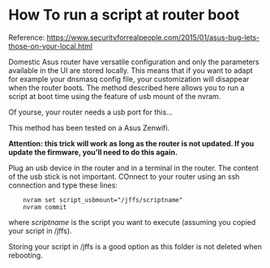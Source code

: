# How To run a script at router boot

Reference: https://www.securityforrealpeople.com/2015/01/asus-bug-lets-those-on-your-local.html

Domestic Asus router have versatile configuration and only the parameters available in the UI are stored locally. This means that if you want to adapt for example your dnsmasq config file, your customization will disappear when the router boots. The method described here allows you to run a script at boot time using the feature of usb mount of the nvram.

Of yourse, your router needs a usb port for this... 

This method has been tested on a Asus Zenwifi.

**Attention: this trick will work as long as the router is not updated. If you update the firmware, you'll need to do this again.**

Plug an usb device in the router and in a terminal in the router. The content of the usb stick is not important. COnnect to your router using an ssh connection and type these lines:

```shell
    nvram set script_usbmount="/jffs/scriptname"
    nvram commit
```

where *scriptname* is the script you want to execute (assuming you copied your script in /jffs).

Storing your script in /jffs is a good option as this folder is not deleted when rebooting.
